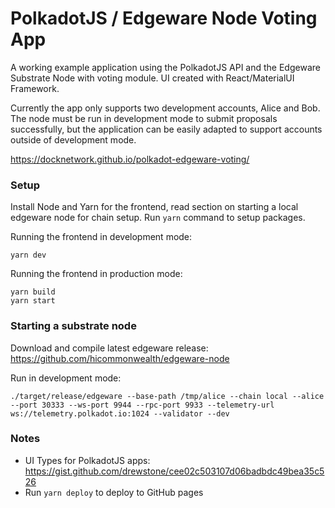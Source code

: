 # PolkadotJS / Edgeware Node Voting App

A working example application using the PolkadotJS API and the Edgeware Substrate Node with voting module. UI created with React/MaterialUI Framework.  

Currently the app only supports two development accounts, Alice and Bob. The node must be run in development mode to submit proposals successfully, but the application can be easily adapted to support accounts outside of development mode.

https://docknetwork.github.io/polkadot-edgeware-voting/

### Setup

Install Node and Yarn for the frontend, read section on starting a local edgeware node for chain setup. Run `yarn` command to setup packages.

Running the frontend in development mode:

```
yarn dev
```
Running the frontend in production mode:

```
yarn build
yarn start
```

### Starting a substrate node
Download and compile latest edgeware release: https://github.com/hicommonwealth/edgeware-node

Run in development mode:

```
./target/release/edgeware --base-path /tmp/alice --chain local --alice --port 30333 --ws-port 9944 --rpc-port 9933 --telemetry-url ws://telemetry.polkadot.io:1024 --validator --dev
```

### Notes
- UI Types for PolkadotJS apps: https://gist.github.com/drewstone/cee02c503107d06badbdc49bea35c526
- Run `yarn deploy` to deploy to GitHub pages
